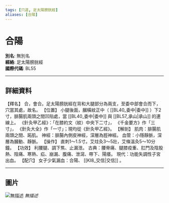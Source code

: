```yaml
---
tags: [穴道, 足太陽膀胱經]
aliases: [合陽]
---
```


# 合陽

**別名**: 無別名  
**經絡**: 足太陽膀胱經  
**國際代碼**: BL55  

---

## 詳細資料
【釋名】
合，會合。足太陽膀胱經在背和大腿部分為兩支，至委中部會合而下，穴當其處，故名。
【位置】
小腿後面，膕橫紋正中（ [[BL40_委中|委中]] ）下2寸，腓腸肌兩頭之間凹陷處，當 [[BL40_委中|委中]] 與 [[BL57_承山|承山]] 的連線上。
《針灸甲乙經》：「在膝約文（紋）中央下二寸」，
《千金要方》作「三寸」，
《針灸大全》作「一寸」；現均從《針灸甲乙經》。
【解剖】
肌肉：腓腸肌兩頭之間、跖肌。
神經：腓腸內側皮神經，深層為脛神經。
血管：小隱靜脈，深層為膕動、靜脈。
【操作】
直刺1～1.5寸。艾炷灸3～5壯，艾條溫灸5～10分鐘。
【功效】
利腰腿、調下焦、止漏泄。
古典：腰脊痛、腿膝疫重、肛門及陰股熱、陰痛、寒熱、疝、崩漏、腹痛、泄瀉、帶下、陽痿。
現代：功能失調性子宮出血。
【配穴】
女子少氣漏血：合陽、 [[KI8_交信|交信]] 。

---

## 圖片
![無描述](https://yibian.hopto.org/pic/shu16/214.gif)
_無描述_

